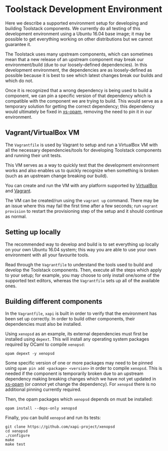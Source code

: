 
# Toolstack Development Environment

Here we describe a supported environment setup for developing and building
Toolstack components. We currently do all testing of this development
environment using a Ubuntu 16.04 base image; it may be possible to get
everything working on other distributions but we cannot guarantee it.

The Toolstack uses many upstream components, which can sometimes mean that
a new release of an upstream component may break our environment/build
(due to our loosely-defined dependencies). In this development
environment, the dependencies are as loosely-defined as possible because
it is best to see which latest changes break our builds and which do not.

Once it is recognized that a wrong dependency is being used
to build a component, we can pin a specific version of that
dependency which is compatible with the component we are trying to
build. This would serve as a temporary solution for getting the
correct dependency; this dependency would ultimately be fixed in
[xs-opam](https://github.com/xapi-project/xs-opam), removing the need
to pin it in our environment.

## Vagrant/VirtualBox VM

The `Vagrantfile` is used by Vagrant to setup and run a VirtualBox
VM with all the necessary dependencies/tools for developing Toolstack
components and running their unit tests.

This VM serves as a way to quickly test that the development environment
works and also enables us to quickly recognize when something is broken
(such as an upstream change breaking our build).

You can create and run the VM with any platform supported by
[VirtualBox](https://www.virtualbox.org/wiki/Downloads) and
[Vagrant](https://www.vagrantup.com/docs/installation/).

The VM can be created/run using the `vagrant up` command. There may be
an issue where this may fail the first time after a few seconds; run
`vagrant provision` to restart the provisioning step of the setup and
it should continue as normal.

## Setting up locally

The recommended way to develop and build is to set everything up locally
on your own Ubuntu 16.04 system; this way you are able to use your own
environment with all your favourite tools.

Read through the `Vagrantfile` to understand the tools used to build
and develop the Toolstack components. Then, execute all the steps which
apply to your setup; for example, you may choose to only install one/some
of the supported text editors, whereas the `Vagrantfile` sets up all of
the available ones.

## Building different components

In the `Vagrantfile`, `xapi` is built in order to verify that the
environment has been set up correctly. In order to build other components,
their dependencies must also be installed.

Using `xenopsd` as an example, its external dependencies must first be
installed using `depext`. This will install any operating system packages
required by OCaml to compile `xenopsd`:

```
opam depext -y xenopsd
```

Some specific version of one or more packages may need to be pinned using
`opam pin add <package> <version>` in order to compile `xenopsd`. This
is needed if the component is temporarily broken due to an upstream
dependency making breaking changes which we have not yet updated in
[xs-opam](https://github.com/xapi-project/xs-opam) (or *cannot* yet
change the dependency). For `xenopsd` there is no additional pinning
currently required.

Then, the opam packages which `xenopsd` depends on must be installed:

```
opam install --deps-only xenopsd
```

Finally, you can build `xenopsd` and run its tests:

```
git clone https://github.com/xapi-project/xenopsd
cd xenopsd
./configure
make
make test
```

